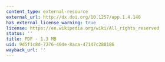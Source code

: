 ```yaml
---
content_type: external-resource
external_url: http://dx.doi.org/10.1257/app.1.4.140
has_external_license_warning: true
license: https://en.wikipedia.org/wiki/All_rights_reserved
status: ''
title: PDF - 1.3 MB
uid: 9d5f1c8d-7276-404e-8aca-47147c288186
wayback_url: ''
---
```

